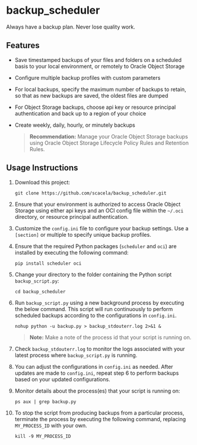 # backup_scheduler
Always have a backup plan. Never lose quality work.

## Features
* Save timestamped backups of your files and folders on a scheduled basis to your local environment, or remotely to Oracle Object Storage
* Configure multiple backup profiles with custom parameters
* For local backups, specify the maximum number of backups to retain, so that as new backups are saved, the oldest files are dumped
* For Object Storage backups, choose api key or resource principal authentication and back up to a region of your choice
* Create weekly, daily, hourly, or minutely backups

    > **Recommendation:** Manage your Oracle Object Storage backups using Oracle Object Storage Lifecycle Policy Rules and Retention Rules.

## Usage Instructions

1. Download this project:

    ```
    git clone https://github.com/scacela/backup_scheduler.git
    ```
    
2. Ensure that your environment is authorized to access Oracle Object Storage using either api keys and an OCI config file within the `~/.oci` directory, or resource principal authentication.

3. Customize the `config.ini` file to configure your backup settings. Use a `[section]` or multiple to specify unique backup profiles.

4. Ensure that the required Python packages (`scheduler` and `oci`) are installed by executing the following command:

    ```
    pip install scheduler oci
    ```

5. Change your directory to the folder containing the Python script `backup_script.py`:

    ```
    cd backup_scheduler
    ```

6. Run `backup_script.py` using a new background process by executing the below command. This script will run continuously to perform scheduled backups according to the configurations in `config.ini`.

    ```
    nohup python -u backup.py > backup_stdouterr.log 2>&1 &
    ```
    > **Note:** Make a note of the process id that your script is running on.

7. Check `backup_stdouterr.log` to monitor the logs associated with your latest process where `backup_script.py` is running.

8. You can adjust the configurations in `config.ini` as needed. After updates are made to `config.ini`, repeat step 6 to perform backups based on your updated configurations.

9. Monitor details about the process(es) that your script is running on:

    ```
    ps aux | grep backup.py
    ```

10. To stop the script from producing backups from a particular process, terminate the process by executing the following command, replacing `MY_PROCESS_ID` with your own.

    ```
    kill -9 MY_PROCESS_ID
    ```
